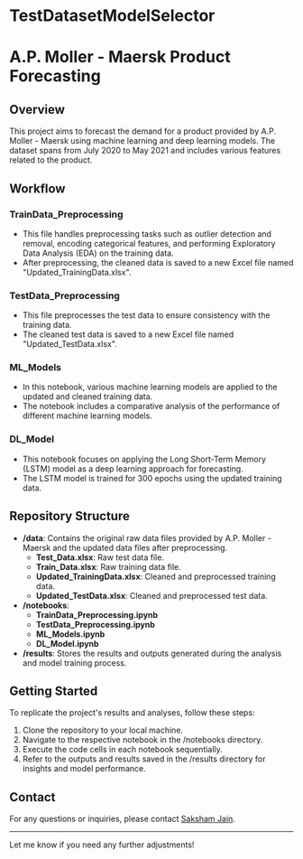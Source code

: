 # TestDatasetModelSelector


# A.P. Moller - Maersk Product Forecasting

## Overview

This project aims to forecast the demand for a product provided by A.P. Moller - Maersk using machine learning and deep learning models. The dataset spans from July 2020 to May 2021 and includes various features related to the product.

## Workflow

### TrainData_Preprocessing

- This file handles preprocessing tasks such as outlier detection and removal, encoding categorical features, and performing Exploratory Data Analysis (EDA) on the training data.
- After preprocessing, the cleaned data is saved to a new Excel file named "Updated_TrainingData.xlsx".

### TestData_Preprocessing

- This file preprocesses the test data to ensure consistency with the training data.
- The cleaned test data is saved to a new Excel file named "Updated_TestData.xlsx".

### ML_Models

- In this notebook, various machine learning models are applied to the updated and cleaned training data.
- The notebook includes a comparative analysis of the performance of different machine learning models.

### DL_Model

- This notebook focuses on applying the Long Short-Term Memory (LSTM) model as a deep learning approach for forecasting.
- The LSTM model is trained for 300 epochs using the updated training data.

## Repository Structure

- **/data**: Contains the original raw data files provided by A.P. Moller - Maersk and the updated data files after preprocessing.
  - **Test_Data.xlsx**: Raw test data file.
  - **Train_Data.xlsx**: Raw training data file.
  - **Updated_TrainingData.xlsx**: Cleaned and preprocessed training data.
  - **Updated_TestData.xlsx**: Cleaned and preprocessed test data.
- **/notebooks**:
  - **TrainData_Preprocessing.ipynb**
  - **TestData_Preprocessing.ipynb**
  - **ML_Models.ipynb**
  - **DL_Model.ipynb**
- **/results**: Stores the results and outputs generated during the analysis and model training process.

## Getting Started

To replicate the project's results and analyses, follow these steps:

1. Clone the repository to your local machine.
2. Navigate to the respective notebook in the /notebooks directory.
3. Execute the code cells in each notebook sequentially.
4. Refer to the outputs and results saved in the /results directory for insights and model performance.

## Contact

For any questions or inquiries, please contact [Saksham Jain](https://www.linkedin.com/in/your-linkedin-url/](https://www.linkedin.com/in/saksham-jain-59b2241a4/)).

---

Let me know if you need any further adjustments!
